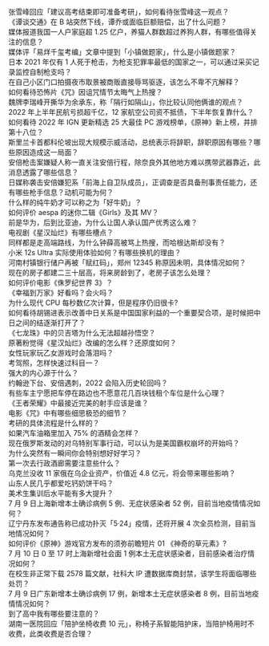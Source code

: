 张雪峰回应「建议高考结束即可准备考研」，如何看待张雪峰这一观点？  
《谭谈交通》在 B 站突然下线，谭乔或面临巨额赔偿，出了什么问题？  
媒体报道我国一人户家庭超 1.25 亿户，养猫人群数超过养狗人群，有哪些值得关注的信息？  
媒体评「易烊千玺考编」文章中提到「小镇做题家」，什么是小镇做题家？  
日本 2021 年仅有 1 人死于枪击，为枪支犯罪率最低的国家之一，可以通过采买记录监控自制枪支吗？  
在自己小区门口拍摄夜市取景被商贩直接辱骂驱逐，该怎么不卑不亢解释？  
如何看待恐怖片《咒》因诅咒情节太晦气上热搜？  
魏牌李瑞峰开撕华为余承东，称「隔行如隔山」，你比较认同他俩谁的观点？  
2022 年上半年民航亏损超千亿，12 家航空公司资不抵债，下半年恢复靠什么？  
如何看待 2022 年 IGN 更新精选 25 大最佳 PC 游戏榜单，《原神》新上榜，并排第十八位？  
斯里兰卡首都科伦坡出现大规模示威活动，总统表示将辞职，辞职原因有哪些？哪些原因造成这一局面？  
安倍枪击案嫌疑人称一直关注安倍行程，除奈良外其他地方难以携带武器靠近，此消息透露了哪些信息？  
日媒称袭击安倍嫌犯系「前海上自卫队成员」，正调查是否具备刑事责任能力，还有哪些枪手信息？动机可能为何？  
什么样的纯牛奶才可以称之为「好牛奶」？  
如何评价 aespa 的迷你二辑《Girls》及其 MV？  
前是华为，后到比亚迪，为什么让国人承认国产优秀这么难？  
电视剧《星汉灿烂》有哪些槽点？  
同样都是走高端路线，为什么钟薛高被骂上热搜，而哈根达斯却没有？  
小米 12s Ultra 实际使用体验如何？有哪些换机的理由？  
河南村镇银行储户再被「赋红码」，郑州 12345 称原因未明，具体情况如何？  
现在的房子都建二三十层高，将来房龄到了，老房子该怎么处理？  
如何评价电影《侏罗纪世界 3》？  
《幸福到万家》好看吗？会火吗？  
为什么现代 CPU 每秒数亿次计算，但是程序仍旧很卡?  
如何看待胡锡进表示改善中日关系是中国国家利益的一个重要契合项，是时候把中日之间的结逐渐打开了？  
《七龙珠》中的贝吉塔为什么无法超越孙悟空？  
原著粉觉得《星汉灿烂》改编的怎么样？还原度如何？  
女性玩家玩乙女游戏时会落泪吗？  
考驾照，怎样快速过科目一？  
强大的内心源于什么？  
约翰逊下台、安倍遇刺，2022 会陷入历史轮回吗？  
有些车主宁愿把车停在路边也不愿意花几百块钱租个车位是什么心理？  
《王者荣耀》中最接近完美的射手应该是谁？  
电影《咒》中有哪些细思极恐的细节？  
考研的具体流程是什么样的？  
如果汽车油箱里加入 75% 的酒精会怎样？  
现在俄罗斯发动的对乌特别军事行动，可以认为是美国霸权崩坏的开始吗？  
为什么突然有一瞬间你会特别想好好学习？  
第一次去行政酒廊需要注意些什么？  
乌克兰没收 11 家俄在乌企业资产，价值近 4.8 亿元，将会带来哪些影响？  
山东人民几乎都爱吃钙奶饼干吗？  
美术生集训后水平能有多大提升？  
7 月 9 日上海新增本土确诊病例 5 例、无症状感染者 52 例，目前当地疫情情况如何？  
辽宁丹东发布通告称已成功扑灭「5·24」疫情，还将开展 4 次全员检测，目前当地情况如何？  
如何评价《原神》游戏官方发布的须弥前瞻短片 01 《神奇的草元素》?  
7 月 10 日 0 至 17 时上海新增社会面 1 例本土无症状感染者，目前感染者治疗情况如何？  
在校生非正常下载 2578 篇文献，社科大 IP 遭数据库商封禁，该学生将面临哪些处罚？  
7 月 9 日广东新增本土确诊病例 17 例，新增本土无症状感染者 8 例，目前当地疫情情况如何？  
到了高中我有哪些要注意的？  
湖南一医院回应「陪护坐椅收费 10 元」，称椅子系智能陪护床，当陪护椅用时不收费，此类收费是否合理？  

